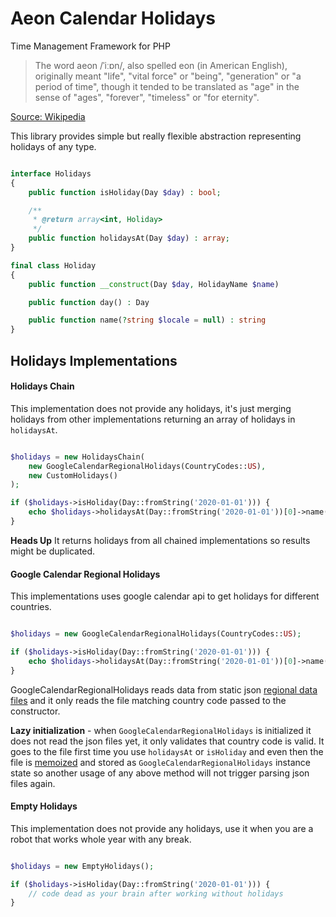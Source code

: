 # Aeon Calendar Holidays 

Time Management Framework for PHP

> The word aeon /ˈiːɒn/, also spelled eon (in American English), originally meant "life", "vital force" or "being", 
> "generation" or "a period of time", though it tended to be translated as "age" in the sense of "ages", "forever", 
> "timeless" or "for eternity".

[Source: Wikipedia](https://en.wikipedia.org/wiki/Aeon) 

This library provides simple but really flexible abstraction representing holidays of any type.

```php

interface Holidays
{
    public function isHoliday(Day $day) : bool;

    /**
     * @return array<int, Holiday>
     */
    public function holidaysAt(Day $day) : array;
}

final class Holiday
{
    public function __construct(Day $day, HolidayName $name)

    public function day() : Day

    public function name(?string $locale = null) : string
}
``` 

## Holidays Implementations

#### Holidays Chain 

This implementation does not provide any holidays, it's just merging holidays from other implementations returning 
an array of holidays in `holidaysAt`. 

```php

$holidays = new HolidaysChain(
    new GoogleCalendarRegionalHolidays(CountryCodes::US),
    new CustomHolidays()
);

if ($holidays->isHoliday(Day::fromString('2020-01-01'))) {
    echo $holidays->holidaysAt(Day::fromString('2020-01-01'))[0]->name(); // New Year's Day
}
```

**Heads Up** It returns holidays from all chained implementations so results might be duplicated.  

#### Google Calendar Regional Holidays

This implementations uses google calendar api to get holidays for different countries.

```php

$holidays = new GoogleCalendarRegionalHolidays(CountryCodes::US);

if ($holidays->isHoliday(Day::fromString('2020-01-01'))) {
    echo $holidays->holidaysAt(Day::fromString('2020-01-01'))[0]->name(); // New Year's Day
}
``` 

GoogleCalendarRegionalHolidays reads data from static json [regional data files](src/Aeon/Calendar/Gregorian/Holidays/data/regional)
and it only reads the file matching country code passed to the constructor. 

**Lazy initialization**  - when `GoogleCalendarRegionalHolidays` is initialized it does not read the json files yet,
it only validates that country code is valid. It goes to the file first time you use `holidaysAt` or `isHoliday` and 
even then the file is [memoized](https://en.wikipedia.org/wiki/Memoization#:~:text=In%20computing%2C%20memoization%20or%20memoisation,the%20same%20inputs%20occur%20again.) 
and stored as `GoogleCalendarRegionalHolidays` instance state so another usage of 
any above method will not trigger parsing json files again.

#### Empty Holidays

This implementation does not provide any holidays, use it when you are a robot that works whole year with any break.

```php

$holidays = new EmptyHolidays();

if ($holidays->isHoliday(Day::fromString('2020-01-01'))) {
    // code dead as your brain after working without holidays  
}
``` 